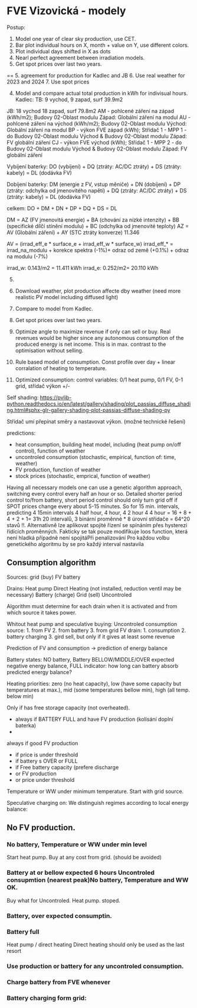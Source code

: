 # FVE Vizovická - modely

Postup:
1. Model one year of clear sky production, use CET.
2. Bar plot individual hours on X, month + value on Y, use different colors.
3. Plot individual days shifted in X  as dots
4. Nearl perfect agreement between irradiation models.
6. Get spot prices over last two years.


==
5. agreement for production for Kadlec and JB
6. Use real weather for 2023 and 2024
7. Use spot prices

4. Model and compare actual total production in kWh for indivisual hours.
Kadlec:
TB: 9 vychod, 9 zapad, surf 39.9m2

JB: 18 vychod 18 zapad, surf 79.8m2
AM - pohlcené záření na západ (kWh/m2); Budovy 02-Oblast modulu Západ: Globální záření na modul 
AU - pohlcené záření na východ (kWh/m2); Budovy 02-Oblast modulu Východ: Globální záření na modul 
BP - výkon FVE západ (kWh); Střídač 1 - MPP 1 - do  Budovy 02-Oblast modulu Východ & Budovy 02-Oblast modulu Západ: FV globální záření 
CJ - výkon FVE východ (kWh); Střídač 1 - MPP 2 - do  Budovy 02-Oblast modulu Východ & Budovy 02-Oblast modulu Západ: FV globální záření 

Vybíjení baterky:
DO (vybíjení) + DQ (ztráty: AC/DC ztráty) + DS (ztráty: kabely) = DL (dodávka FV)

Dobíjení baterky:
DM (energie z FV, vstup měniče) + DN (dobíjení) + DP (ztráty: odchylka od jmenovitého napětí) + DQ (ztráty: AC/DC ztráty) + DS (ztráty: kabely) = DL (dodávka FV)

celkem:
DO + DM + DN + DP + DQ + DS = DL

DM  = AZ (FV jmenovitá energie) + BA (chování za nízké intenzity) + BB (specifické dílčí stínění modulu) + BC (odchylka od jmenovité teploty)
AZ = AV (Globální záření) + AY (STC ztráty konverze)
     11.346

AV = (irrad_eff_e * surface_e + irrad_eff_w * surface_w)
irrad_eff_* = irrad_na_modulu + korekce spektra (-1%)+ odraz od země (+0.1%) + odraz na modulu (-7%)

irrad_w: 0.143/m2 = 11.411 kWh
irrad_e: 0.252/m2= 20.110 kWh

5. 

4. Download weather, plot production affecte dby weather (need more realistic PV model including diffused light)
5. Compare to model from Kadlec. 
6. Get spot prices over last two years.
7. Optimize angle to maximize revenue if only can sell or buy. 
   Real revenues would be higher since any autonomous consumption of the produced energy is net income.
   This is in max. contrast to the optimisation without selling.
   
   
8. Rule based  model of consumption. Const profile over day + linear corralation of heating to temperature.
9. Optimized consumption: control variables: 0/1 heat pump, 0/1 FV, 0-1 grid, střídač výkon +/-
   

Self shading:
https://pvlib-python.readthedocs.io/en/latest/gallery/shading/plot_passias_diffuse_shading.html#sphx-glr-gallery-shading-plot-passias-diffuse-shading-py


   Střídač umí přepínat směry a nastavovat výkon. (možné technické řešení)
    
   predictions:
   - heat consumption, building heat model, including (heat pump on/off control), function of weather
   - uncontroled consumption (stochastic, empirical, function of: time, weather)
   - FV production, function of weather
   - stock prices (stochastic, emprical, function of weather)
  
   Having all necessary models one can use a genetic algorithm approach, switching every control every half an hour 
   or so. Detailed shorter period control to/from battery, short period control should only turn grid off if \
   SPOT prices change every about 5-15 minutes. So for 15 min. intervals, predicting 4 15min intervals 4 half hour, 4 hour, 4 2 hour 4 4 hour = 16 + 8 + 4 + 2 + 1= 31h
   20 intervalů, 3 binární proměnné * 8 úrovní střídače = 64^20 stavů !!. Alternativně lze aplikovat spojité řízení se spínáním přes hysterezi řídících proměnných. 
   Fakticky se tak pouze modifikuje loos function, která není hladká případně není spojitáPři penalizování Pro každou volbu genetického algoritmu by se pro každý interval nastavila

## Consumption algorithm

Sources:
grid (buy)
FV
battery

Drains:
Heat pump
Direct Heating (not installed, reduction ventil may be necessary)
Battery (charge)
Grid (sell)
Uncontroled

Algorithm must determine for each drain when it is activated and from which source it takes power.

Whitout heat pump and speculative buying:
Uncontroled consumption source: 1. from FV 2. from battery 3. from grid
FV drain: 1. consumption 2. battery charging 3. gird sell, but only if it gives at least some revenue

Prediction of FV and consumption -> prediction of energy balance 

Battery states:
NO battery, Battery BELLOW/MIDDLE/OVER expected negative energy balance, FULL
indicator: how long can battery absorb predicted energy balance?


Heating priorities: 
zero (no heat capacity), low (have some capacity but temperatures at max.), mid (some temperatures bellow min), high (all temp. below min)


Only if has free storage capacity (not overheated). 
- always if BATTERY FULL and have FV production (kolísání doplní baterka)
- 
always if good FV production  
- if price is under threshold
- if battery s OVER or FULL
- if Free battery capacity (prefere discharge
- or FV production
- or price under threshold

Temperature or WW under minimum temperature. 
Start with grid source.


Speculative charging on:
We distinguish regimes according to local energy balance:

## No FV production.


### No battery, Temperature or WW under min level
Start heat pump. Buy at any cost from grid. (should be avoided)

### Battery at or bellow expected 6 hours Uncontroled consupmtion (nearest peak)No battery, Temperature and WW OK.
Buy what for Uncontroled. Heat pump. stoped.

### Battery, over expected consumptin.

### Battery full


Heat pump / direct heating
Direct heating should only be used as the last resort 

### Use production or battery for any uncontroled consumption.
### Charge battery from FVE whenever 
### Battery charging form grid:

